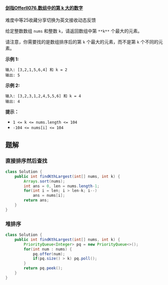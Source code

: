 #### [剑指OfferII076.数组中的第 k 大的数字](https://leetcode-cn.com/problems/xx4gT2/)

难度中等25收藏分享切换为英文接收动态反馈

给定整数数组 `nums` 和整数 `k`，请返回数组中第 `**k**` 个最大的元素。

请注意，你需要找的是数组排序后的第 `k` 个最大的元素，而不是第 `k` 个不同的元素。

 

**示例 1:**

```
输入: [3,2,1,5,6,4] 和 k = 2
输出: 5
```

**示例 2:**

```
输入: [3,2,3,1,2,4,5,5,6] 和 k = 4
输出: 4
```

 

**提示：**

- `1 <= k <= nums.length <= 104`
- `-104 <= nums[i] <= 104`

##  题解

### 直接排序然后查找

```java
class Solution {
    public int findKthLargest(int[] nums, int k) {
        Arrays.sort(nums);
        int ans = 0, len = nums.length-1;
        for(int i = len; i > len-k; i--)
            ans = nums[i];
        return ans;
    }
}
```

### 堆排序

```java
class Solution {
    public int findKthLargest(int[] nums, int k) {
        PriorityQueue<Integer> pq = new PriorityQueue<>();
        for(int num : nums) {
            pq.offer(num);
            if(pq.size() > k) pq.poll();
        }
        return pq.peek();
    }
}
```

